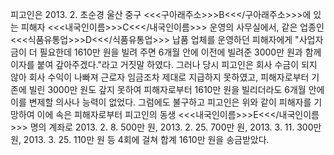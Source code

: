피고인은 2013. 2. 초순경 울산 중구 <<<구아래주소>>>B<<</구아래주소>>>에 있는 피해자 <<<내국인이름>>>C<<</내국인이름>>> 운영의 사무실에서, 같은 업종인 <<<식품유통업>>>D<<</식품유통업>>> 납품 업체를 운영하던 피해자에게 "사업자금이 더 필요한데 1610만 원을 빌려 주면 6개월 안에 이전에 빌려준 3000만 원과 함께 이자를 붙여 갚아주겠다."라고 거짓말 하였다.
그러나 당시 피고인은 회사 수금이 되지 않아 회사 수익이 나빠져 근로자 임금조차 제대로 지급하지 못하였고, 피해자로부터 기존에 빌린 3000만 원도 갚지 못하여 피해자로부터 1610만 원을 빌리더라도 6개월 안에 이를 변제할 의사나 능력이 없었다.
그럼에도 불구하고 피고인은 위와 같이 피해자를 기망하여 이에 속은 피해자로부터 피고인의 동생 <<<내국인이름>>>E<<</내국인이름>>> 명의 계좌로 2013. 2. 8. 500만 원, 2013. 2. 25. 700만 원, 2013. 3. 11. 300만 원, 2013. 3. 25. 110만 원 등 4회에 걸쳐 합계 1610만 원을 송금받았다.